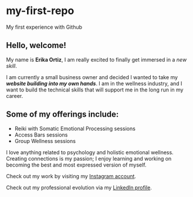 # my-first-repo
My first experience with Github

## Hello, welcome!
My name is **Erika Ortiz**, I am really excited to finally get immersed in a *new skill*.

I am currently a small business owner and decided I wanted to take my ***website building into my own hands***. I am in the wellness industry, and I want to build the technical skills that will support me in the long run in my career.

## Some of my offerings include:
- Reiki with Somatic Emotional Processing sessions
- Access Bars sessions
- Group Wellness sessions

I love anything related to psychology and holistic emotional wellness. Creating connections is my passion; I enjoy learning and working on becoming the best and most expressed version of myself.

Check out my work by visiting my [Instagram account](instagram.com/easentialhealing).

Check out my professional evolution via my [LinkedIn profile](https://www.linkedin.com/in/erikaortizpaterson/).

